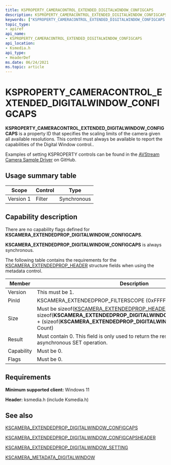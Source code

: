 ```yaml
---
title: KSPROPERTY_CAMERACONTROL_EXTENDED_DIGITALWINDOW_CONFIGCAPS
description: KSPROPERTY_CAMERACONTROL_EXTENDED_DIGITALWINDOW_CONFIGCAPS is a property ID that specifies the scaling limits of the camera given all available resolutions.  This control must always be available to report the capabilities of the Digital Window control.
keywords: ["KSPROPERTY_CAMERACONTROL_EXTENDED_DIGITALWINDOW_CONFIGCAPS Streaming Media Devices"]
topic_type:
- apiref
api_name:
- KSPROPERTY_CAMERACONTROL_EXTENDED_DIGITALWINDOW_CONFIGCAPS
api_location:
- Ksmedia.h
api_type:
- HeaderDef
ms.date: 06/24/2021
ms.topic: article
---
```


# KSPROPERTY_CAMERACONTROL_EXTENDED_DIGITALWINDOW_CONFIGCAPS

**KSPROPERTY_CAMERACONTROL_EXTENDED_DIGITALWINDOW_CONFIGCAPS** is a property ID that specifies the scaling limits of the camera given all available resolutions.  This control must always be available to report the capabilities of the Digital Window control..

Examples of setting KSPROPERTY controls can be found in the [AVStream Camera Sample Driver](https://github.com/Microsoft/Windows-driver-samples/tree/main/avstream/avscamera) on GitHub.

## Usage summary table

| Scope | Control | Type |
|--|--|--|
| Version 1 | Filter | Synchronous |

## Capability description

There are no capability flags defined for **KSCAMERA_EXTENDEDPROP_DIGITALWINDOW_CONFIGCAPS**.

**KSCAMERA_EXTENDEDPROP_DIGITALWINDOW_CONFIGCAPS** is always synchronous.

The following table contains the requirements for the [KSCAMERA_EXTENDEDPROP_HEADER](/windows-hardware/drivers/ddi/content/ksmedia/ns-ksmedia-tagkscamera_extendedprop_header) structure fields when using the metadata control.

| Member | Description |
|--|--|
| Version | This must be 1. |
| PinId | KSCAMERA_EXTENDEDPROP_FILTERSCOPE (0xFFFFFFFF) |
| Size | Must be sizeof([KSCAMERA_EXTENDEDPROP_HEADER](/windows-hardware/drivers/ddi/content/ksmedia/ns-ksmedia-tagkscamera_extendedprop_header)) +  sizeof(**KSCAMERA_EXTENDEDPROP_DIGITALWINDOW_CONFIGCAPSHEADER**) + (sizeof(**KSCAMERA_EXTENDEDPROP_DIGITALWINDOW_CONFIGCAPS**) * Count) |
| Result | Must contain 0.  This field is only used to return the result of the last asynchronous SET operation. |
| Capability | Must be 0.  |
| Flags | Must be 0.  |

## Requirements

**Minimum supported client:** Windows 11

**Header:** ksmedia.h (include Ksmedia.h)

## See also

[KSCAMERA_EXTENDEDPROP_DIGITALWINDOW_CONFIGCAPS](/windows-hardware/drivers/ddi/ksmedia/ns-ksmedia-kscamera_extendedprop_digitalwindow_configcaps)

[KSCAMERA_EXTENDEDPROP_DIGITALWINDOW_CONFIGCAPSHEADER](/windows-hardware/drivers/ddi/ksmedia/ns-ksmedia-kscamera_extendedprop_digitalwindow_configcapsheader)

[KSCAMERA_EXTENDEDPROP_DIGITALWINDOW_SETTING](/windows-hardware/drivers/ddi/ksmedia/ns-ksmedia-kscamera_extendedprop_digitalwindow_setting)

[KSCAMERA_METADATA_DIGITALWINDOW](/windows-hardware/drivers/ddi/ksmedia/ns-ksmedia-kscamera_metadata_digitalwindow)
